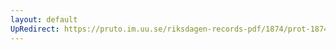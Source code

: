 ```yaml
---
layout: default
UpRedirect: https://pruto.im.uu.se/riksdagen-records-pdf/1874/prot-1874--ak--319/prot-1874--ak--319_004.pdf
---
```


